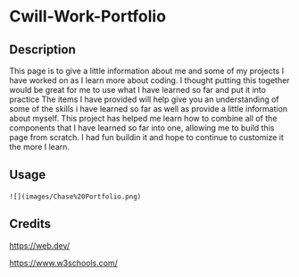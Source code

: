 # Cwill-Work-Portfolio

## Description

 This page is to give a little information about me and some of my projects I have worked on as I learn more about coding.
 I thought putting this together would be great for me to use what I have learned so far and put it into practice
 The items I have provided will help give you an understanding of some of the skills i have learned so far as well as provide a little information about myself.
 This project has helped me learn how to combine all of the components that I have learned so far into one, allowing me to build this page from scratch. I had fun buildin it and hope to continue to customize it the more I learn.

## Usage


    ![](images/Chase%20Portfolio.png)

## Credits

https://web.dev/

https://www.w3schools.com/

